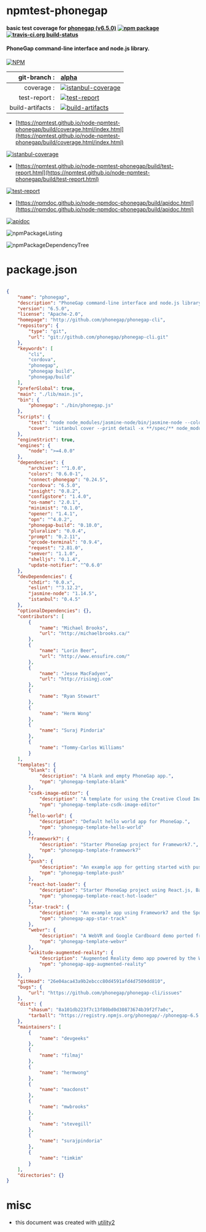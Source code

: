 # npmtest-phonegap

#### basic test coverage for  [phonegap (v6.5.0)](http://github.com/phonegap/phonegap-cli)  [![npm package](https://img.shields.io/npm/v/npmtest-phonegap.svg?style=flat-square)](https://www.npmjs.org/package/npmtest-phonegap) [![travis-ci.org build-status](https://api.travis-ci.org/npmtest/node-npmtest-phonegap.svg)](https://travis-ci.org/npmtest/node-npmtest-phonegap)

#### PhoneGap command-line interface and node.js library.

[![NPM](https://nodei.co/npm/phonegap.png?downloads=true&downloadRank=true&stars=true)](https://www.npmjs.com/package/phonegap)

| git-branch : | [alpha](https://github.com/npmtest/node-npmtest-phonegap/tree/alpha)|
|--:|:--|
| coverage : | [![istanbul-coverage](https://npmtest.github.io/node-npmtest-phonegap/build/coverage.badge.svg)](https://npmtest.github.io/node-npmtest-phonegap/build/coverage.html/index.html)|
| test-report : | [![test-report](https://npmtest.github.io/node-npmtest-phonegap/build/test-report.badge.svg)](https://npmtest.github.io/node-npmtest-phonegap/build/test-report.html)|
| build-artifacts : | [![build-artifacts](https://npmtest.github.io/node-npmtest-phonegap/glyphicons_144_folder_open.png)](https://github.com/npmtest/node-npmtest-phonegap/tree/gh-pages/build)|

- [https://npmtest.github.io/node-npmtest-phonegap/build/coverage.html/index.html](https://npmtest.github.io/node-npmtest-phonegap/build/coverage.html/index.html)

[![istanbul-coverage](https://npmtest.github.io/node-npmtest-phonegap/build/screenCapture.buildCi.browser.%252Ftmp%252Fbuild%252Fcoverage.lib.html.png)](https://npmtest.github.io/node-npmtest-phonegap/build/coverage.html/index.html)

- [https://npmtest.github.io/node-npmtest-phonegap/build/test-report.html](https://npmtest.github.io/node-npmtest-phonegap/build/test-report.html)

[![test-report](https://npmtest.github.io/node-npmtest-phonegap/build/screenCapture.buildCi.browser.%252Ftmp%252Fbuild%252Ftest-report.html.png)](https://npmtest.github.io/node-npmtest-phonegap/build/test-report.html)

- [https://npmdoc.github.io/node-npmdoc-phonegap/build/apidoc.html](https://npmdoc.github.io/node-npmdoc-phonegap/build/apidoc.html)

[![apidoc](https://npmdoc.github.io/node-npmdoc-phonegap/build/screenCapture.buildCi.browser.%252Ftmp%252Fbuild%252Fapidoc.html.png)](https://npmdoc.github.io/node-npmdoc-phonegap/build/apidoc.html)

![npmPackageListing](https://npmtest.github.io/node-npmtest-phonegap/build/screenCapture.npmPackageListing.svg)

![npmPackageDependencyTree](https://npmtest.github.io/node-npmtest-phonegap/build/screenCapture.npmPackageDependencyTree.svg)



# package.json

```json

{
    "name": "phonegap",
    "description": "PhoneGap command-line interface and node.js library.",
    "version": "6.5.0",
    "license": "Apache-2.0",
    "homepage": "http://github.com/phonegap/phonegap-cli",
    "repository": {
        "type": "git",
        "url": "git://github.com/phonegap/phonegap-cli.git"
    },
    "keywords": [
        "cli",
        "cordova",
        "phonegap",
        "phonegap build",
        "phonegap/build"
    ],
    "preferGlobal": true,
    "main": "./lib/main.js",
    "bin": {
        "phonegap": "./bin/phonegap.js"
    },
    "scripts": {
        "test": "node node_modules/jasmine-node/bin/jasmine-node --color spec; node_modules/eslint/bin/eslint.js ./ --ignore-path .gitignore",
        "cover": "istanbul cover --print detail -x **/spec/** node_modules/jasmine-node/bin/jasmine-node -- --color spec"
    },
    "engineStrict": true,
    "engines": {
        "node": ">=4.0.0"
    },
    "dependencies": {
        "archiver": "^1.0.0",
        "colors": "0.6.0-1",
        "connect-phonegap": "0.24.5",
        "cordova": "6.5.0",
        "insight": "0.8.2",
        "configstore": "1.4.0",
        "os-name": "2.0.1",
        "minimist": "0.1.0",
        "opener": "1.4.1",
        "opn": "^4.0.2",
        "phonegap-build": "0.10.0",
        "pluralize": "0.0.4",
        "prompt": "0.2.11",
        "qrcode-terminal": "0.9.4",
        "request": "2.81.0",
        "semver": "1.1.0",
        "shelljs": "0.1.4",
        "update-notifier": "^0.6.0"
    },
    "devDependencies": {
        "chdir": "0.0.x",
        "eslint": "^3.12.2",
        "jasmine-node": "1.14.5",
        "istanbul": "0.4.5"
    },
    "optionalDependencies": {},
    "contributors": [
        {
            "name": "Michael Brooks",
            "url": "http://michaelbrooks.ca/"
        },
        {
            "name": "Lorin Beer",
            "url": "http://www.ensufire.com/"
        },
        {
            "name": "Jesse MacFadyen",
            "url": "http://risingj.com"
        },
        {
            "name": "Ryan Stewart"
        },
        {
            "name": "Herm Wong"
        },
        {
            "name": "Suraj Pindoria"
        },
        {
            "name": "Tommy-Carlos Williams"
        }
    ],
    "templates": {
        "blank": {
            "description": "A blank and empty PhoneGap app.",
            "npm": "phonegap-template-blank"
        },
        "csdk-image-editor": {
            "description": "A template for using the Creative Cloud Image Editor.",
            "npm": "phonegap-template-csdk-image-editor"
        },
        "hello-world": {
            "description": "Default hello world app for PhoneGap.",
            "npm": "phonegap-template-hello-world"
        },
        "framework7": {
            "description": "Starter PhoneGap project for Framework7.",
            "npm": "phonegap-template-framework7"
        },
        "push": {
            "description": "An example app for getting started with push notifications",
            "npm": "phonegap-template-push"
        },
        "react-hot-loader": {
            "description": "Starter PhoneGap project using React.js, Babel, Webpack and Hot Reloading.",
            "npm": "phonegap-template-react-hot-loader"
        },
        "star-track": {
            "description": "An example app using Framework7 and the Spotify API.",
            "npm": "phonegap-app-star-track"
        },
        "webvr": {
            "description": "A WebVR and Google Cardboard demo ported from borismus/webvr-boilerplate.",
            "npm": "phonegap-template-webvr"
        },
        "wikitude-augmented-reality": {
            "description": "Augmented Reality demo app powered by the Wikitude plugin",
            "npm": "phonegap-app-augmented-reality"
        }
    },
    "gitHead": "26e04aca43a9b2ebccc80d4591afd4d7509dd810",
    "bugs": {
        "url": "https://github.com/phonegap/phonegap-cli/issues"
    },
    "dist": {
        "shasum": "8a101db223f7c13f80bd0d30873674b39f2f7a0c",
        "tarball": "https://registry.npmjs.org/phonegap/-/phonegap-6.5.0.tgz"
    },
    "maintainers": [
        {
            "name": "devgeeks"
        },
        {
            "name": "filmaj"
        },
        {
            "name": "hermwong"
        },
        {
            "name": "macdonst"
        },
        {
            "name": "mwbrooks"
        },
        {
            "name": "stevegill"
        },
        {
            "name": "surajpindoria"
        },
        {
            "name": "timkim"
        }
    ],
    "directories": {}
}
```



# misc
- this document was created with [utility2](https://github.com/kaizhu256/node-utility2)
